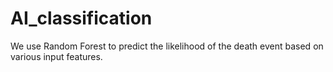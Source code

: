 # AI_classification
We use Random Forest to predict the likelihood of the death event based on various input features.
